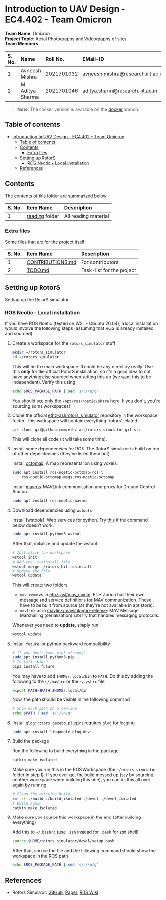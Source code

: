 # Introduction to UAV Design - EC4.402 - Team Omicron

**Team Name**: Omicron <br>
**Project Topic**: Aerial Photography and Videography of sites <br>
**Team Members**

| S. No. | Name | Roll No. | EMail-ID |
| :---- | :---- | :------- | :------- |
| 1 | Avneesh Mishra | 2021701032 | avneesh.mishra@research.iiit.ac.in |
| 2 | M Aditya Sharma | 2021701046 | aditya.sharm@research.iiit.ac.in |

> **Note**: The docker version is available on the [docker](https://github.com/TheProjectsGuy/UAV22-EC4.402-Project/tree/docker) branch.

## Table of contents

- [Introduction to UAV Design - EC4.402 - Team Omicron](#introduction-to-uav-design---ec4402---team-omicron)
    - [Table of contents](#table-of-contents)
    - [Contents](#contents)
        - [Extra files](#extra-files)
    - [Setting up RotorS](#setting-up-rotors)
        - [ROS Neotic - Local installation](#ros-neotic---local-installation)
    - [References](#references)

## Contents

The contents of this folder are summarized below

| S. No. | Item Name | Description |
| :----- | :-------- | :---------- |
| 1 | [reading](./reading/README.md) folder | All reading material |

### Extra files

Some files that are for the project itself

| S. No. | Item Name | Description |
| :----- | :-------- | :---------- |
| 1 | [CONTRIBUTIONS.md](./CONTRIBUTIONS.md) | For contributors |
| 2 | [TODO.md](./TODO.md) | Task-list for the project |

## Setting up RotorS

Setting up the RotorS simulator

### ROS Neotic - Local installation

If you have ROS Noetic (tested on WSL - Ubuntu 20.04), a local installation would involve the following steps (assuming that ROS is already installed and sourced).

1. Create a workspace for the `rotors_simulator` stuff

    ```bash
    mkdir ~/rotors_simulator
    cd ~/rotors_simulator
    ```

    This will be the main workspace. It could be any directory really. Use this **only** for the official RotorS installation, so it's a good idea to not have anything else sourced when setting this up (we want this to be independent). Verify this using

    ```bash
    echo $ROS_PACKAGE_PATH | sed 's/:/\n/g'
    ```

    You should see only the `/opt/ros/noetic/share` here. If you don't, you're sourcing some workspaces!

2. Clone the official [ethz-asl/rotors_simulator](https://github.com/ethz-asl/rotors_simulator) repository in the workspace folder. This workspace will contain everything 'rotors' related.

    ```bash
    git clone git@github.com:ethz-asl/rotors_simulator.git src
    ```

    This will clone all code (it will take some time).

3. Install some dependencies for ROS. The RotorS simulator is build on top of other dependencies (they've listed them out).

    Install [octomap](https://wiki.ros.org/octomap): A map representation using voxels.

    ```bash
    sudo apt install ros-noetic-octomap-ros \
        ros-noetic-octomap-msgs ros-noetic-octomap
    ```

    Install [mavros](http://wiki.ros.org/mavros): MAVLink communication and proxy for Ground Control Station.

    ```bash
    sudo apt install ros-noetic-mavros
    ```

4. Download dependencies using `wstools`

    Install [wstools]: Web services for python. Try [this](http://wiki.ros.org/wstool) if the command below doesn't work.

    ```bash
    sudo apt install python3-wstool
    ```

    After that, initialize and update the wstool

    ```bash
    # Initialize the workspace
    wstool init
    # Add the .rosinstall file
    wstool merge ./rotors_hil.rosinstall
    # Update the file
    wstool update
    ```

    This will create two folders
    - `mav_comm` as in [ethz-asl/mav_comm](https://github.com/ethz-asl/mav_comm): ETH Zurich has their own message and service definitions for MAV communication. These have to be built from source (as they're not available in apt store).
    - `mavlink` as in [mavlink/mavlink-gbp-release](https://github.com/mavlink/mavlink-gbp-release/tree/upstream): MAV Message Marshalling (serialization) Library that handles messaging protocols.

    Whenever you need to **update**, simply run

    ```bash
    wstool update
    ```

5. Install `future` for python backward compatibility

    ```bash
    # If you don't have pip3 already!
    sudo apt install python3-pip
    # Install future
    pip3 install future
    ```

    You may have to add `$HOME/.local/bin` to `PATH`. Do this by adding the following to the `~/.bashrc` or the `~/.zshrc` file

    ```bash
    export PATH=$PATH:$HOME/.local/bin
    ```

    Now, the path should be visible in the following command

    ```bash
    # Show each path on a newline
    echo $PATH | sed 's/:/\n/g'
    ```

6. Install `glog`: `rotors_gazebo_plugins` requires `glog` for logging

    ```bash
    sudo apt install libgoogle-glog-dev
    ```

7. Build the package

    Run the following to build everything in the package

    ```bash
    catkin_make_isolated
    ```

    Make sure you run this in the ROS Workspace (the `~/rotors_simulator` folder in step 1). If you ever get the build messed up (say by sourcing another workspace when building this one), you can do this all over again by running

    ```bash
    # Clean the existing build
    rm -rf ./build ./build_isolated ./devel ./devel_isolated
    # Build again
    catkin_make_isolated
    ```

8. Make sure you source this workspace in the end (after building everything)

    Add this to `~/.bashrc` (use `.zsh` instead for `.bash` for zsh shell)

    ```bash
    source $HOME/rotors_simulator/devel/setup.bash
    ```

    After that, source the file and the following command should show the workspace in the ROS path

    ```bash
    echo $ROS_PACKAGE_PATH | sed 's/:/\n/g'
    ```

## References

- Rotors Simulator: [GitHub](https://github.com/ethz-asl/rotors_simulator), [Paper](https://link.springer.com/chapter/10.1007/978-3-319-26054-9_23), [ROS Wiki](https://wiki.ros.org/rotors_simulator)
